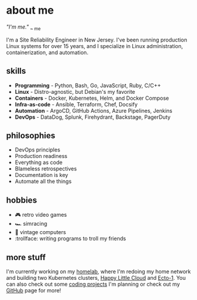 # about me

<!-- markdownlint-disable MD033 -->
*"I'm me."* <sub>~ me</sub>

I'm a Site Reliability Engineer in New Jersey. I've been running production Linux systems for over 15 years, and I specialize in Linux administration, containerization, and automation.

<!-- tabs: start -->

## **skills**

- **Programming** - Python, Bash, Go, JavaScript, Ruby, C/C++
- **Linux** - Distro-agnostic, but Debian's my favorite
- **Containers** - Docker, Kubernetes, Helm, and Docker Compose
- **Infra-as-code** - Ansible, Terraform, Chef, Docsify
- **Automation** - ArgoCD, GitHub Actions, Azure Pipelines, Jenkins
- **DevOps** - DataDog, Splunk, Firehydrant, Backstage, PagerDuty

## **philosophies**

- DevOps principles
- Production readiness
- Everything as code
- Blameless retrospectives
- Documentation is key
- Automate all the things

## **hobbies**

- :video_game: retro video games
- :racing_car: simracing
- :floppy_disk: vintage computers
- :trollface: writing programs to troll my friends

<!-- tabs: end -->

## more stuff

I'm currently working on my [homelab](homelab), where I'm redoing my home network and building two Kubernetes clusters, [Happy Little Cloud](hlc) and [Ecto-1](ecto-1). You can also check out some [coding projects](code) I'm planning or check out my [GitHub](https://github.com/eaglerock1337/) page for more!
